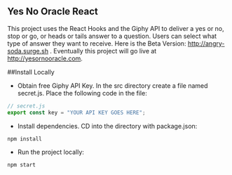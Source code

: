 ## Yes No Oracle React

This project uses the React Hooks and the Giphy API to deliver a yes or no, stop or go, or heads or tails answer to a question. Users can select what type of answer they want to receive. Here is the Beta Version: http://angry-soda.surge.sh . Eventually this project will go live at http://yesornooracle.com.

##Install Locally

- Obtain free Giphy API Key. In the src directory create a file named secret.js. Place the following code in the file:

```javascript
// secret.js
export const key = "YOUR API KEY GOES HERE";
```

- Install dependencies. CD into the directory with package.json:

```javascript
npm install
```

- Run the project locally:

```javascript
npm start
```
